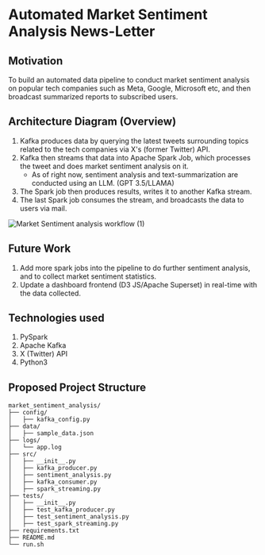 # Automated Market Sentiment Analysis News-Letter 

## Motivation 
To build an automated data pipeline to conduct market sentiment analysis on popular tech companies such as Meta, Google, Microsoft etc, and then 
broadcast summarized reports to subscribed users. 

## Architecture Diagram (Overview) 
1. Kafka produces data by querying the latest tweets surrounding topics related to the tech companies via X's (former Twitter) API.
2. Kafka then streams that data into Apache Spark Job, which processes the tweet and does market sentiment analysis on it.
    * As of right now, sentiment analysis and text-summarization are conducted using an LLM. (GPT 3.5/LLAMA)
3. The Spark job then produces results, writes it to another Kafka stream.
4. The last Spark job consumes the stream, and broadcasts the data to users via mail.

![Market Sentiment analysis workflow (1)](https://github.com/oysters76/techms_newsletter/assets/75514064/d7326a44-911a-4ff7-b9eb-abbedf3cf24e)

## Future Work 

1. Add more spark jobs into the pipeline to do further sentiment analysis, and to collect market sentiment statistics.
2. Update a dashboard frontend (D3 JS/Apache Superset) in real-time with the data collected.

## Technologies used 
1. PySpark
2. Apache Kafka
3. X (Twitter) API
4. Python3

## Proposed Project Structure 
```
market_sentiment_analysis/
├── config/
│   ├── kafka_config.py
├── data/
│   ├── sample_data.json
├── logs/
│   └── app.log
├── src/
│   ├── __init__.py
│   ├── kafka_producer.py
│   ├── sentiment_analysis.py
│   ├── kafka_consumer.py
│   ├── spark_streaming.py
├── tests/
│   ├── __init__.py
│   ├── test_kafka_producer.py
│   ├── test_sentiment_analysis.py
│   ├── test_spark_streaming.py
├── requirements.txt
├── README.md
└── run.sh
```

